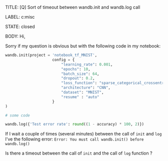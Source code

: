 TITLE:
[Q] Sort of timeout between wandb.init and wandb.log call

LABEL:
c:misc

STATE:
closed

BODY:
Hi,

Sorry if my question is obvious but with the following code in my notebook:
```python
wandb.init(project = 'notebook_tf_MNIST',
                     config = {  
                         "learning_rate": 0.001,
                         "epochs": 10,
                         "batch_size": 64,
                         "dropout": 0.2,
                         "loss_function": "sparse_categorical_crossentropy",
                         "architecture": "CNN",
                         "dataset": "MNIST",
                         "resume" : "auto"
                     }
)

# some code

wandb.log({'Test error rate': round((1 - accuracy) * 100, 2)})
```

If I wait a couple of times (several minutes) between the call of `init` and `log` I've the following error: `Error: You must call wandb.init() before wandb.log()`

Is there a timeout between the call of `init` and the call of `log` function ?


